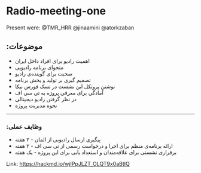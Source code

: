 # Radio-meeting-one

Present were: 
@TMR_HRR @jinaamini @atorkzaban 


## :موضوعات 
* اهمیت رادیو برای افراد داخل ایران
* متحوای برنامه رادیویی
* صحبت برای گوینده‌ی رادیو
* تصمیم گیری بر تولید و پخش برنامه
* نوشتن پروتکل این نشست در تسک فورس نیکا 
* آمادگی برای معرفی پروژه به تی سی اف
* در نظر گرفتن رادیو دیجیتالی 
* نحوه مدیریت پروژه



---
### :وظایف عملی
* پیگیری ارسال رادیویی از المان - ۲ هفته 
* ارائه برنامه‌ی‌ منظم برای اجرا و درخواست رسمی از تی سی اف - ۲ هفته  
* برقراری نشستی برای علاقه‌مندان و استعداد یابی برای این پروژه - یک هفته






Link: https://hackmd.io/wjIPpJLZT_OLQT9x0aBtIQ